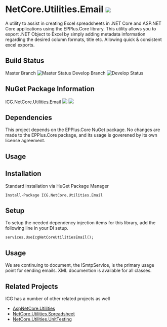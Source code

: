 # NetCore.Utilities.Email ![](https://img.shields.io/github/license/iowacomputergurus/netcore.utilities.email.svg)
A utility to assist in creating Excel spreadsheets in .NET Core and ASP.NET Core applications using the EPPlus.Core library.  This utility allows you to export .NET Object to Excel by simply adding metadata information regarding the desired column formats, title etc.  Allowing quick & consistent excel exports.

## Build Status
Master Branch ![Master Status](https://iowacomputergurus.visualstudio.com/ICG%20Open%20Source/_apis/build/status/NetCore%20Utilities%20Email?branchName=master)
Develop Branch ![Develop Status](https://iowacomputergurus.visualstudio.com/ICG%20Open%20Source/_apis/build/status/NetCore%20Utilities%20Email?branchName=develop)


## NuGet Package Information
ICG.NetCore.Utilities.Email ![](https://img.shields.io/nuget/v/icg.netcore.utilities.email.svg) ![](https://img.shields.io/nuget/dt/icg.netcore.utilities.email.svg)

## Dependencies
This project depends on the EPPlus.Core NuGet package.  No changes are made to the EPPlus.Core package, and its usage is goverened by its own license agreement.

## Usage

## Installation
Standard installation via HuGet Package Manager
```
Install-Package ICG.NetCore.Utilities.Email
```

## Setup
To setup the needed dependency injection items for this library, add the following line in your DI setup.
```
services.UseIcgNetCoreUtilitiesEmail();
```

## Usage

We are continuing to document, the ISmtpService, is the primary usage point for sending emails.  XML documention is available for all classes.

## Related Projects

ICG has a number of other related projects as well

* [AspNetCore.Utilities](https://www.github.com/iowacomputergurus/aspnetcore.utilities)
* [NetCore.Utilities.Spreadsheet](https://www.github.com/iowacomputergurus/netcore.utilities.spreadsheet)
* [NetCore.Utilities.UnitTesting](https://www.github.com/iowacomputergurus/netcore.utilities.unittesting)
